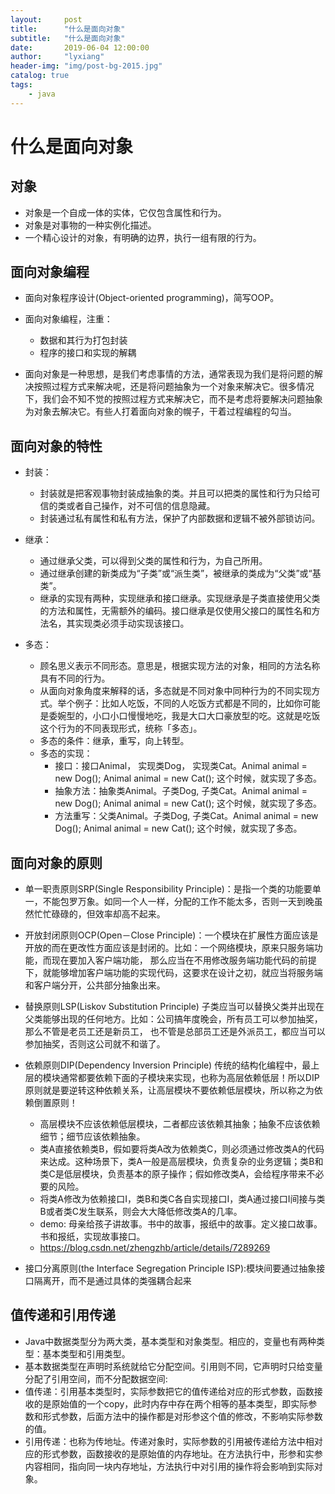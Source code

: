 ```yaml
---
layout:     post
title:      "什么是面向对象"
subtitle:   "什么是面向对象"
date:       2019-06-04 12:00:00
author:     "lyxiang"
header-img: "img/post-bg-2015.jpg"
catalog: true
tags:
    - java
---
```


<p id = "build"></p>

# 什么是面向对象

## 对象

* 对象是一个自成一体的实体，它仅包含属性和行为。
* 对象是对事物的一种实例化描述。
* 一个精心设计的对象，有明确的边界，执行一组有限的行为。

## 面向对象编程

* 面向对象程序设计(Object-oriented programming)，简写OOP。
* 面向对象编程，注重：
	* 数据和其行为打包封装
	* 程序的接口和实现的解耦

* 面向对象是一种思想，是我们考虑事情的方法，通常表现为我们是将问题的解决按照过程方式来解决呢，还是将问题抽象为一个对象来解决它。很多情况下，我们会不知不觉的按照过程方式来解决它，而不是考虑将要解决问题抽象为对象去解决它。有些人打着面向对象的幌子，干着过程编程的勾当。

## 面向对象的特性

* 封装：
	* 封装就是把客观事物封装成抽象的类。并且可以把类的属性和行为只给可信的类或者自己操作，对不可信的信息隐藏。
	* 封装通过私有属性和私有方法，保护了内部数据和逻辑不被外部锁访问。

* 继承：
	* 通过继承父类，可以得到父类的属性和行为，为自己所用。
	* 通过继承创建的新类成为“子类”或“派生类”，被继承的类成为“父类”或“基类”。
	* 继承的实现有两种，实现继承和接口继承。实现继承是子类直接使用父类的方法和属性，无需额外的编码。接口继承是仅使用父接口的属性名和方法名，其实现类必须手动实现该接口。

* 多态：
	* 顾名思义表示不同形态。意思是，根据实现方法的对象，相同的方法名称具有不同的行为。
	* 从面向对象角度来解释的话，多态就是不同对象中同种行为的不同实现方式。举个例子：比如人吃饭，不同的人吃饭方式都是不同的，比如你可能是委婉型的，小口小口慢慢地吃，我是大口大口豪放型的吃。这就是吃饭这个行为的不同表现形式，统称「多态」。
	* 多态的条件：继承，重写，向上转型。
	* 多态的实现：
		* 接口：接口Animal， 实现类Dog， 实现类Cat。Animal animal = new Dog(); Animal animal = new Cat();  这个时候，就实现了多态。
		* 抽象方法：抽象类Animal。子类Dog, 子类Cat。Animal animal = new Dog(); Animal animal = new Cat();  这个时候，就实现了多态。
		* 方法重写：父类Animal。子类Dog, 子类Cat。Animal animal = new Dog(); Animal animal = new Cat();  这个时候，就实现了多态。

## 面向对象的原则

* 单一职责原则SRP(Single Responsibility Principle)：是指一个类的功能要单一，不能包罗万象。如同一个人一样，分配的工作不能太多，否则一天到晚虽然忙忙碌碌的，但效率却高不起来。

* 开放封闭原则OCP(Open－Close Principle)：一个模块在扩展性方面应该是开放的而在更改性方面应该是封闭的。比如：一个网络模块，原来只服务端功能，而现在要加入客户端功能，
那么应当在不用修改服务端功能代码的前提下，就能够增加客户端功能的实现代码，这要求在设计之初，就应当将服务端和客户端分开，公共部分抽象出来。

* 替换原则LSP(Liskov Substitution Principle)
子类应当可以替换父类并出现在父类能够出现的任何地方。比如：公司搞年度晚会，所有员工可以参加抽奖，那么不管是老员工还是新员工，
也不管是总部员工还是外派员工，都应当可以参加抽奖，否则这公司就不和谐了。

* 依赖原则DIP(Dependency Inversion Principle) 传统的结构化编程中，最上层的模块通常都要依赖下面的子模块来实现，也称为高层依赖低层！所以DIP原则就是要逆转这种依赖关系，让高层模块不要依赖低层模块，所以称之为依赖倒置原则！
	* 高层模块不应该依赖低层模块，二者都应该依赖其抽象；抽象不应该依赖细节；细节应该依赖抽象。
	* 类A直接依赖类B，假如要将类A改为依赖类C，则必须通过修改类A的代码来达成。这种场景下，类A一般是高层模块，负责复杂的业务逻辑；类B和类C是低层模块，负责基本的原子操作；假如修改类A，会给程序带来不必要的风险。
	* 将类A修改为依赖接口I，类B和类C各自实现接口I，类A通过接口I间接与类B或者类C发生联系，则会大大降低修改类A的几率。
	* demo: 母亲给孩子讲故事。书中的故事，报纸中的故事。定义接口故事。书和报纸，实现故事接口。
	* https://blog.csdn.net/zhengzhb/article/details/7289269

* 接口分离原则(the Interface Segregation Principle ISP):模块间要通过抽象接口隔离开，而不是通过具体的类强耦合起来


## 值传递和引用传递

* Java中数据类型分为两大类，基本类型和对象类型。相应的，变量也有两种类型：基本类型和引用类型。
* 基本数据类型在声明时系统就给它分配空间。引用则不同，它声明时只给变量分配了引用空间，而不分配数据空间:
* 值传递：引用基本类型时，实际参数把它的值传递给对应的形式参数，函数接收的是原始值的一个copy，此时内存中存在两个相等的基本类型，即实际参数和形式参数，后面方法中的操作都是对形参这个值的修改，不影响实际参数的值。
* 引用传递：也称为传地址。传递对象时，实际参数的引用被传递给方法中相对应的形式参数，函数接收的是原始值的内存地址。在方法执行中，形参和实参内容相同，指向同一块内存地址，方法执行中对引用的操作将会影响到实际对象。







